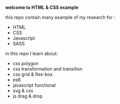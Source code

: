 **welcome to HTML & CSS example**

this repo contain many example of my research for :
- HTML
- CSS
- Javascript
- SASS

in this repo I learn about:
- css polygon
- css transformation and transition
- css grid & flex-box
- es6
- javascript functional 
- svg & css
- js drag & drop